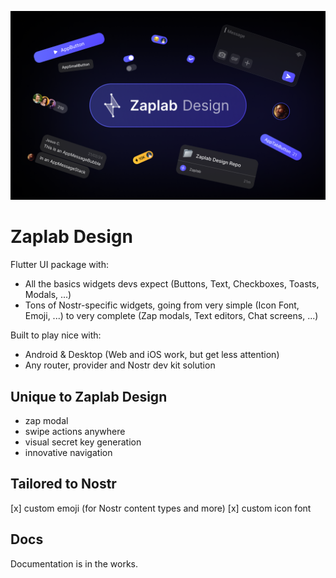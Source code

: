 <!--
This README describes the package. If you publish this package to pub.dev,
this README's contents appear on the landing page for your package.

For information about how to write a good package README, see the guide for
[writing package pages](https://dart.dev/tools/pub/writing-package-pages).

For general information about developing packages, see the Dart guide for
[creating packages](https://dart.dev/guides/libraries/create-packages)
and the Flutter guide for
[developing packages and plugins](https://flutter.dev/to/develop-packages).
-->
![Zaplab Design](https://github.com/NielLiesmons/zaplab_design_demo/blob/main/images/Zaplab-Hero-Image.png)

# Zaplab Design

Flutter UI package with: 
* All the basics widgets devs expect (Buttons, Text, Checkboxes, Toasts, Modals, ...)
* Tons of Nostr-specific widgets, going from very simple (Icon Font, Emoji, ...) to very complete (Zap modals, Text editors, Chat screens, ...)

Built to play nice with:
* Android & Desktop (Web and iOS work, but get less attention)
* Any router, provider and Nostr dev kit solution 

## Unique to Zaplab Design
- zap modal
- swipe actions anywhere
- visual secret key generation
- innovative navigation

## Tailored to Nostr
[x] custom emoji (for Nostr content types and more)
[x] custom icon font 

## Docs

Documentation is in the works. 
